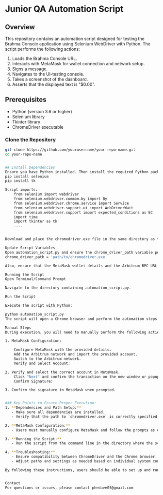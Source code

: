# Junior QA Automation Script

## Overview

This repository contains an automation script designed for testing the Brahma Console application using Selenium WebDriver with Python. The script performs the following actions:

1. Loads the Brahma Console URL.
2. Interacts with MetaMask for wallet connection and network setup.
3. Signs a message.
4. Navigates to the UI-testing console.
5. Takes a screenshot of the dashboard.
6. Asserts that the displayed text is "$0.00".

## Prerequisites

- Python (version 3.6 or higher)
- Selenium library
- Tkinter library
- ChromeDriver executable


### Clone the Repository

```bash
git clone https://github.com/yourusername/your-repo-name.git
cd your-repo-name


## Install Dependencies
Ensure you have Python installed. Then install the required Python packages using pip:
pip install selenium
pip install tk

Script imports:
    from selenium import webdriver
    from selenium.webdriver.common.by import By
    from selenium.webdriver.chrome.service import Service
    from selenium.webdriver.support.ui import WebDriverWait
    from selenium.webdriver.support import expected_conditions as EC
    import time
    import tkinter as tk
    ....


Download and place the chromedriver.exe file in the same directory as this script or specify its path in the chrome_driver_path variable.

Update Script Variables
Open automation_script.py and ensure the chrome_driver_path variable points to your chromedriver.exe file:
chrome_driver_path = 'path/to/chromedriver.exe'

Also, ensure that the MetaMask wallet details and the Arbitrum RPC URL are correct and up-to-date.

Running the Script
Open Terminal/Command Prompt

Navigate to the directory containing automation_script.py.

Run the Script

Execute the script with Python:

python automation_script.py
The script will open a Chrome browser and perform the automation steps. Follow the instructions in the Tkinter pop-up windows to complete the MetaMask configuration.

Manual Steps
During execution, you will need to manually perform the following actions:

1. MetaMask Configuration:

    Configure MetaMask with the provided details.
    Add the Arbitrum network and import the provided account.
    Switch to the Arbitrum network.
    Verify and Select Account:

2. Verify and select the correct account in MetaMask.
    Click "Next" and confirm the transaction on the new window or popup.
    Confirm Signature:

3. Confirm the signature in MetaMask when prompted.


### Key Points to Ensure Proper Execution:
1. **Dependencies and Path Setup:**
   - Make sure all dependencies are installed.
   - Verify that the path to `chromedriver.exe` is correctly specified in the script.

2. **MetaMask Configuration:**
   - Users must manually configure MetaMask and follow the prompts as described.

3. **Running the Script:**
   - Run the script from the command line in the directory where the script is located.

4. **Troubleshooting:**
   - Ensure compatibility between ChromeDriver and the Chrome browser.
   - Adjust paths and settings as needed based on individual system configurations.

By following these instructions, users should be able to set up and run the automation script successfully.


Contact
For questions or issues, please contact phedave05@gmail.com







